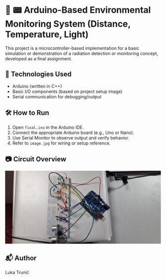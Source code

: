 # 🔧 📟 Arduino-Based Environmental Monitoring System (Distance, Temperature, Light)

This project is a microcontroller-based implementation for a basic simulation or demonstration of a radiation detection or monitoring concept, developed as a final assignment.



## 🧠 Technologies Used

- Arduino (written in C++)
- Basic I/O components (based on project setup image)
- Serial communication for debugging/output


## 🛠 How to Run

1. Open `final.ino` in the Arduino IDE.
2. Connect the appropriate Arduino board (e.g., Uno or Nano).
3. Use Serial Monitor to observe output and verify behavior.
4. Refer to `image.jpg` for wiring or setup reference.


## 📷 Circuit Overview

![Project Setup](image.jpg)


## 📬 Author

Luka Trunić